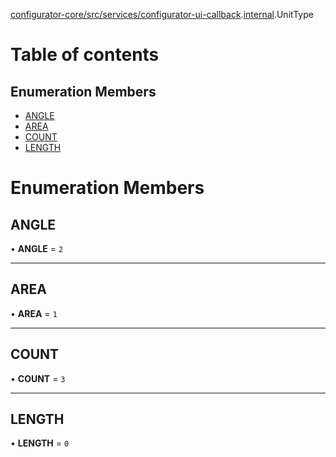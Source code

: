 [configurator-core/src/services/configurator-ui-callback](../modules/configurator_core_src_services_configurator_ui_callback.md).[internal](../modules/configurator_core_src_services_configurator_ui_callback._internal_.md).UnitType

# Table of contents

## Enumeration Members

- [ANGLE](configurator_core_src_services_configurator_ui_callback._internal_.UnitType.md#angle)
- [AREA](configurator_core_src_services_configurator_ui_callback._internal_.UnitType.md#area)
- [COUNT](configurator_core_src_services_configurator_ui_callback._internal_.UnitType.md#count)
- [LENGTH](configurator_core_src_services_configurator_ui_callback._internal_.UnitType.md#length)

# Enumeration Members

## ANGLE

• **ANGLE** = ``2``

___

## AREA

• **AREA** = ``1``

___

## COUNT

• **COUNT** = ``3``

___

## LENGTH

• **LENGTH** = ``0``
